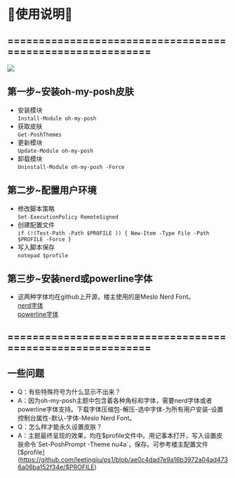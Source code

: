# **🤣使用说明🤣**
## ==========================================================
![](https://github.com/leetingjiu/ps1/blob/62e501224da34b86687bce7cd077acbaae9f4f0a/ltj.png)
## 第一步~安装oh-my-posh皮肤
* 安装模块<br>`Install-Module oh-my-posh `
* 获取皮肤<br>`Get-PoshThemes`
* 更新模块<br>`Update-Module oh-my-posh`
* 卸载模块<br>`Uninstall-Module oh-my-posh -Force`
## 第二步~配置用户环境
* 修改脚本策略<br>`Set-ExecutionPolicy RemoteSigned`
* 创建配置文件<br>`if (!(Test-Path -Path $PROFILE )) { New-Item -Type File -Path $PROFILE -Force }`
* 写入脚本保存<br>`notepad $profile`<br>
## 第三步~安装nerd或powerline字体
* 这两种字体均在github上开源，楼主使用的是Meslo Nerd Font。<br>[nerd字体](https://github.com/ryanoasis/nerd-fonts)<br>[powerline字体](https://github.com/powerline/fonts)<br>
## ==========================================================
## 一些问题
* Q：有些特殊符号为什么显示不出来？<br>
* A：因为oh-my-posh主题中包含着各种角标和字体，需要nerd字体或者powerline字体支持。下载字体压缩包-解压-选中字体-为所有用户安装-设置控制台属性-默认-字体-Meslo Nerd Font。
* Q：怎么样才能永久设置皮肤？
* A：主题最终呈现的效果，均在$profile文件中。用记事本打开，写入设置皮肤命令`Set-PoshPrompt -Theme nu4a`，保存。可参考楼主配置文件[$profile](https://github.com/leetingjiu/ps1/blob/ae0c4dad7e9a16b3972a04ad4736a06ba152f34e/$PROFILE)
